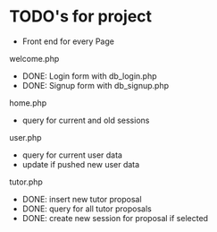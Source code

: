 # TODO's for project

- Front end for every Page

welcome.php
  - DONE: Login form with db_login.php
  - DONE: Signup form with db_signup.php

home.php
  - query for current and old sessions

user.php
  - query for current user data
  - update if pushed new user data

tutor.php
  - DONE: insert new tutor proposal
  - DONE: query for all tutor proposals
  - DONE: create new session for proposal if selected
